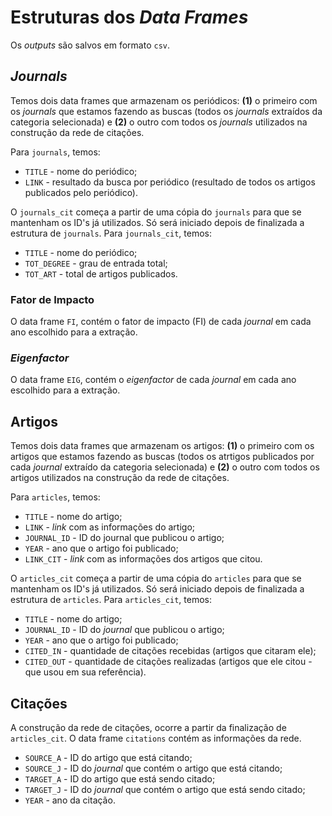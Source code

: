 # Estruturas dos *Data Frames* 

Os *outputs* são salvos em formato `csv`. 

## *Journals*
Temos dois data frames que armazenam os periódicos: **(1)** o primeiro com os *journals* que estamos fazendo as buscas (todos os *journals* extraídos da categoria selecionada) e **(2)** o outro com todos os *journals* utilizados na construção da rede de citações.

Para `journals`, temos:

* `TITLE` - nome do periódico;
* `LINK` - resultado da busca por periódico (resultado de todos os artigos publicados pelo periódico).

O `journals_cit` começa a partir de uma cópia do `journals` para que se mantenham os ID's já utilizados. Só será iniciado depois de finalizada a estrutura de `journals`. Para `journals_cit`, temos:

* `TITLE` - nome do periódico;
* `TOT_DEGREE` - grau de entrada total;
* `TOT_ART` - total de artigos publicados.

### Fator de Impacto

O data frame `FI`, contém o fator de impacto (FI) de cada *journal* em cada ano escolhido para a extração. 

### *Eigenfactor*

O data frame `EIG`, contém o *eigenfactor* de cada *journal* em cada ano escolhido para a extração. 


## Artigos

Temos dois data frames que armazenam os artigos: **(1)** o primeiro com os artigos que estamos fazendo as buscas (todos os atrtigos publicados por cada *journal* extraído da categoria selecionada) e **(2)** o outro com todos os artigos utilizados na construção da rede de citações.

Para `articles`, temos:

* `TITLE` - nome do artigo;
* `LINK` - *link* com as informações do artigo;
* `JOURNAL_ID` - ID do journal que publicou o artigo;
* `YEAR` - ano que o artigo foi publicado;
* `LINK_CIT` - *link* com as informações dos artigos que citou.

O `articles_cit` começa a partir de uma cópia do `articles` para que se mantenham os ID's já utilizados. Só será iniciado depois de finalizada a estrutura de `articles`. Para `articles_cit`, temos:

* `TITLE` - nome do artigo;
* `JOURNAL_ID` - ID do *journal* que publicou o artigo;
* `YEAR` - ano que o artigo foi publicado;
* `CITED_IN` - quantidade de citações recebidas (artigos que citaram ele);
* `CITED_OUT` - quantidade de citações realizadas (artigos que ele citou - que usou em sua referência).

## Citações

A construção da rede de citações, ocorre a partir da finalização de `articles_cit`. O data frame `citations` contém as informações da rede.

* `SOURCE_A` - ID do artigo que está citando;
* `SOURCE_J` - ID do *journal* que contém o artigo que está citando;
* `TARGET_A` - ID do artigo que está sendo citado;
* `TARGET_J` - ID do *journal* que contém o artigo que está sendo citado;
* `YEAR` - ano da citação.
